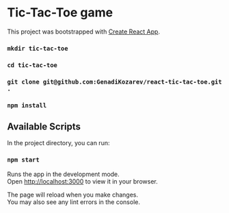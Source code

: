 # Tic-Tac-Toe game

This project was bootstrapped with [Create React App](https://github.com/facebook/create-react-app).

### `mkdir tic-tac-toe`

### `cd tic-tac-toe`

### `git clone git@github.com:GenadiKozarev/react-tic-tac-toe.git .`

### `npm install`

## Available Scripts

In the project directory, you can run:

### `npm start`

Runs the app in the development mode.\
Open [http://localhost:3000](http://localhost:3000) to view it in your browser.

The page will reload when you make changes.\
You may also see any lint errors in the console.